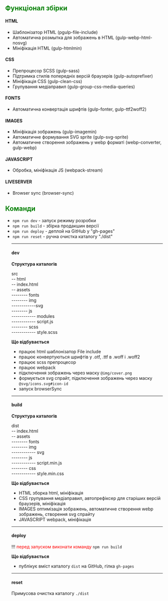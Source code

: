<h2 style="color:green">Функціонал збірки</h2>

#### HTML

- Шаблонізатор HTML (рgulp-file-include)
- Автоматична розмытка для зображень в HTML (gulp-webp-html-nosvg)
- Мініфікація HTML (gulp-htmlmin)

#### CSS

- Препроцесор SCSS (gulp-sass)
- Підтримка стилів попередніх версій браузерів (gulp-autoprefixer)
- Мініфікація CSS (gulp-clean-css)
- Групування медіаправил (gulp-group-css-media-queries)

#### FONTS

- Автоматична конвертація шрифтів (gulp-fonter, gulp-ttf2woff2)

#### IMAGES

- Мініфікація зображень (gulp-imagemin)
- Автоматичне формування SVG sprite (gulp-svg-sprite)
- Автоматичне створення зображень у webp форматі (webp-converter, gulp-webp)

#### JAVASCRIPT

- Обробка, мініфікація JS (webpack-stream)

#### LIVESERVER

- Browser sync (browser-sync)

<h2 style="color:green">Команди</h2>

- `npm run dev` - запуск режиму розробки
- `npm run build` - збірка продакшин версії
- `npm run deploy` - деплой на GitHub у "gh-pages"
- `npm run reset` - ручна очистка каталогу "./dist"

<div style="margin-left:20px">

---

#### dev

<b>Структура каталогів</b>

src<br />
-- html<br />
-- index.html<br />
-- assets<br />
-------- fonts<br />
-------- img<br />
------------svg<br />
-------- js<br />
------------ modules<br />
------------ script.js<br />
-------- scss<br />
------------ style.scss<br />

<b>Що відбувається</b>

- працює html шаблонізатор File include
- працює конвертуються шрифтів у .otf, .ttf в .woff і .woff2
- працює scss препроцесор
- працює webpack
- підключення зображень через маску `@img/cover.png`
- формується svg спрайт, підключення зображень через маску `@svg/icons.svg#icon-id`
- запуск browserSync

---

#### build

<b>Структура каталогів</b>

dist<br />
-- index.html<br />
-- assets<br />
-------- fonts<br />
-------- img<br />
------------ svg<br />
-------- js<br />
------------ script.min.js<br />
-------- css<br />
------------ style.min.css<br />

<b>Що відбувається</b>

- HTML зборка html, мініфікація
- CSS групування медіаправил, автопрефіксер для старіших версій браузерів, мініфікація
- IMAGES оптимізація зображень, автоматичне створення webp зображень, створення svg спрайту
- JAVASCRIPT webpack, мініфікація

---

#### deploy

!!! <span style="color:red">перед запуском виконати команду</span> `npm run build`

<b>Що відбувається</b>

- публікує вміст каталогу `dist` на GitHub, гілка `gh-pages`

---

#### reset

Примусова очистка каталогу `./dist`

</div>
